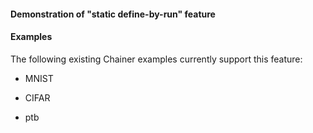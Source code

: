 
#### Demonstration of  "static define-by-run" feature

#### Examples

The following existing Chainer examples currently support this feature:

* MNIST

* CIFAR

* ptb

